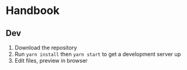 # Handbook

## Dev

1. Download the repository
2. Run `yarn install` then `yarn start` to get a development server up
3. Edit files, preview in browser